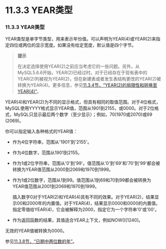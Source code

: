 # 11.3.3 YEAR类型

### 11.3.3 YEAR类型

YEAR类型是单字节类型，用来表示年份值。可以声明为YEAR(4)或YEAR(2)来指定四位或两位的显示宽度。如果没有给定宽度，默认值是四个字节。

> **提示**
> 
> 在决定选择使用YEAR(2)之前应当考虑它的一些问题。另外，从MySQL5.6.6开始，YEAR(2)已经过时。对于已经存在于现有表中的YEAR(2)列被视为YEAR(2)，但在新建表或者发生表结构更改的YEAR(2)被转换为YEAR(4)。更多信息，参见[11.3.4节，“YEAR(2)的局限性和转换至YEAR(4)”][11.03.04]。

YEAR(4)和YEAR(2)为不同的显示格式，但具有相同的取值范围。对于4位格式，MySQL使用YYYY格式显示YEAR值，范围从1901到2155，或0000。对于2位格式，MySQL只显示最后两个数字（至少显示）；例如，70(1970或2070)或69
(2069)。

你可以指定输入各种格式的YEAR值：

* 作为4位字符串，范围从'1901'到'2155'。

* 作为4位数字，范围从1901到2155。

* 作为1或2位字符串，范围从'0'到'99'。值范围从'0'到'69'和'70'到'99'都会被转换为YEAR值范围从2000到2069和1970到1999。

* 作为1或2位数字，范围从1到99。值范围从1到69和70到99都会被转换为YEAR值范围从2001到2069和1970到1999。

    插入数字0对于YEAR(2)和YEAR(4)具有不同的效果。对于YEAR(2)，结果显示00和2000年的内置值。对于YEAR(4)，结果显示0000和0000的内置值。指定零值给YEAR(4)，它会被解释为2000，指定它为一个字符串'0'或'00'。

* 作为返回函数的结果，其值适合YEAR上下文，例如NOW()[1240]。

无效的YEAR值被转换为0000。

参见[11.3.8节，“日期中两位数的年”][11.03.08]。


[11.03.04]: 11.03.04_YEAR2_Limitations_and_Migrating_to_YEAR4.md
[11.03.08]: 11.03.08_Two-Digit_Years_in_Dates.md